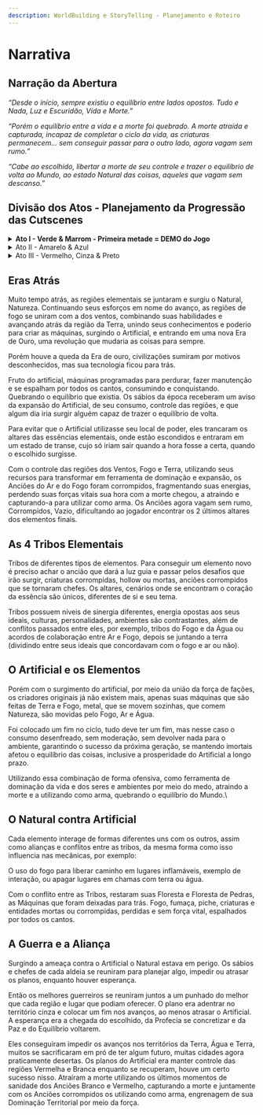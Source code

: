 ```yaml
---
description: WorldBuilding e StoryTelling - Planejamento e Roteiro
---
```


# Narrativa

## Narração da Abertura

_“Desde o início, sempre existiu o equilíbrio entre lados opostos. Tudo e Nada, Luz e Escuridão, Vida e Morte.”_

_“Porém o equilíbrio entre a vida e a morte foi quebrado. A morte atraída e capturada, incapaz de completar o ciclo da vida, as criaturas permanecem… sem conseguir passar para o outro lado, agora vagam sem rumo.”_

_“Cabe ao escolhido, libertar a morte de seu controle e trazer o equilíbrio de volta ao Mundo, ao estado Natural das coisas, aqueles que vagam sem descanso.”_

## Divisão dos Atos - Planejamento da Progressão das Cutscenes

<details>

<summary><strong>Ato I - Verde &#x26; Marrom - Primeira metade = DEMO do Jogo</strong></summary>

Consegue a primeira Energia (Terra / Marrom), introdução às mecânicas básicas e desafios do jogo. Cenário focado na vegetação Marrom e Verde.

#### Roteiro da Cutscene de Abertura

**OQUIRÁ: Em busca do Equilíbrio**

_Cutscenes feitas com parallax, divisão de camadas, simplicidade, exemplo da abertura de The Withcer 3._

**Fade In**

**Narração Feita por um Xamã ou Vidente / Abertura do jogo**

**Personagem narrando, contando uma história ao redor de uma fogueira, fazendo uma sombra atrás e criando contraste (inspiração de irmãos ursos). Enquadramento plano médio com transição para Fechado, no rosto de quem conta a história, aumentando a intimidade, como se contasse história para uma criança, tirando o zoom e foco dele indo para o céu, após o primeiro parágrafo abaixo.**

Quando mirar para o céu, utilize estrelas e constelações para exemplificar segundo parágrafo abaixo em diante.

**NPC Grilo - Contador de Histórias**

* “Vou contar uma história… para entender como chegamos aqui, temos que voltar atrás, veja bem…”

<!---->

* Desde o início, sempre existiu o equilíbrio entre lados opostos. Tudo e Nada, Luz e Escuridão, Vida e Morte.”

<!---->

* “Porém o equilíbrio entre a vida e a morte foi quebrado. A morte atraída e capturada, incapaz de completar o ciclo da vida, as criaturas permanecem… sem conseguir passar para o outro lado, agora vagam sem rumo.”

<!---->

* “Cabe ao escolhido, libertar a morte de seu controle e trazer o equilíbrio de volta ao Mundo, ao estado Natural das coisas, aqueles que vagam sem descanso.”

<!---->

* “Porém nem sempre as coisas acontecem como esperamos… seria o escolhido capaz de trazer o equilíbrio de volta?”

**Floresta Sombria / Anoitecer**

**Enquadramento Plano Aberto com transição para um plano médio, O personagem em um dos pontos da regra dos terços do lado direito inferior, virado indo para a esquerda.**

O personagem se encontra sem rumo, perdido, apesar de estar indo para o lado esquerdo (dando a entender que está voltando para casa) porém deixando desnorteado, perdido, acreditando que está retornando a sua vila porém não é o que está acontecendo na realidade.

**Oquirá**

* Será que eu já passei por aqui?
* Devo estar chegando perto da vila que eu aposto.
* Essa árvore, eu já vi essa árvore, adoro ela!

Porém começa a duvidar se realmente estava indo para o lado certo, porém sempre otimista!

**Oquirá**

* Ah quem nunca se perdeu uma vez se quer?
* Jornada, uma aventura! hehehe Quem sabe no fim até esteja mais maduro.

Cortando para uma cena imaginando em sua mente uma versão heróica, guerreira futura, porém exagerada e sutilmente engraçada, quem ainda pode se tornar. Fruto da imaginação criativa de uma criança, isso o motiva.

Referência 00:49 -> [The Reward](https://www.youtube.com/watch?v=kkAYze6ae18)

**Floresta Sombria / Anoitecer**

**Enquadramento Plano Fechado, foco no rosto do personagem, ainda virado, indo para o lado esquerdo.**

O personagem leva uma das mãos ao rosto, tentando enxergar a distância, porém percebe que começa a escurecer cada vez mais, extinguindo os poucos raios de luz que conseguem chegar ao chão frio da floresta.

**Oquirá**

* Hmmm, tá ficando bem frio, e onde está a vila?
* Aaa Oquirá, perdido sempre estáhahá…
* Mas podia estar bem pior.

Então começa a ficar bem preocupado, com dúvida de onde realmente está. Porém continua a andar para o lado esquerdo enquanto permanece no enquadramento.

**Oquirá**

* Como foi que eu vim parar aqui em?
* Até parece que não foi escolha minha
* Brincadeira hahahah adoro me perder…
* Éah… adoooro…

**Floresta Sombria / Noite**

**Enquadramento Plano Médio, personagem em um dos pontos da regra dos terços do lado direito inferior, virado ainda indo para a esquerda.**

Eis que aparece uma fraca luz vindo no horizonte, sendo de noite só poderia ser a vila, ou alguma pessoa com uma lanterna ou tocha! Pelo menos é o que acreditava…

**Oquirá**

* Finalmente hahahah até achei que tinha me perdido mesmo.
* Ufa, vila vilaminha, quase me assustou.
* Quaaaase.

**Floresta Sombria / Noite**

**Começa com um enquadramento de Plano Médio com transição para Fechado conforme andar para a Luz (pouco antes de ouvir o barulho), personagem em um dos pontos da regra dos terços do lado direito inferior, indo para a esquerda.**

Então começa a ir rapidamente feliz em direção a fonte de luz, eis que ouve um barulho de galho quebrando e arbustos balançando parando por um instante.

**Oquirá**

* ???
* Que foi isso? Acho que é algum espertinho tentando me assustar, mas não vai mesmo.

Oquirá então vai em direção se esgueirando para assustar quem seja que queria pregar uma peça em ti.

**Oquirá**

* Você reaaalmente achou, que iria me assus-

Porém eis que do arbusto sai um inimigo correndo em sua direção, o assustando e fazendo com que fugisse em direção à fonte de luz.

Porém o inimigo é mais rápido acaba o atingindo e jogando para longe caindo, caindo em uma vala / buraco ( lugar onde acordaria no começo do game dando início ao gameplay).

Nesse momento, pouco antes de ser atingido aparece a HUD da vida (somente a sua cabeça com 1 pétala e seus olhos pretos), ao ser atingido sua pétala some, indicando que Oquirá morreu.

**Aldeia Ancestral / Região Verde / Amanhecer**

**Começa com um enquadramento de Plano Médio, foco no Futuro Mentor. Enquadrando o personagem em um dos pontos da regra dos terços do lado direito inferior, virado olhando para a esquerda.**

O Mentor olha para o horizonte e sente algo no ar, ouve sussurros da floresta e barulhos de pássaros, fica surpreso, então abre seus olhos.

**Mentor**

* Parece que tem algo de diferente, algo acontecendo.
* As árvores e os animais estão agitados, mas não de uma forma ruim…
* Parece que estão empolgados?
* Interessante…

**Aldeia Ancestral / Região Verde / Amanhecer**

**Começa com um enquadramento de Plano Médio, foco no Futuro Mentor, transicionando em sua fala para um plano fechado. Enquadrando o personagem em um dos pontos da regra dos terços do lado direito inferior, virado olhando para a esquerda.**

O Mentor olha para o horizonte e sente algo no ar, levantando com calma e indo na direção do lado direito, passando pelo Ancião Verde.

Se aproximando dele percebe uma Luz Branca chegando próximo ao Ancião, o que o faz reagir por um instante.

**Mentor**

* Coisa rara… o que interromperia sua meditação, transe profundo? Deve ter algo haver com essa Luz.
* Parece estar sussurrando a ele… 5 Chegando próximo ao Ancião repara a Luz Indo embora e o ancião rindo sutilmente.

**Aldeia Ancestral / Região Verde / Amanhecer Raiar do Sol**

**Começa com um enquadramento de Plano Médio com contra Plongée no Ancião (o deixando maior ainda), foco no Ancião. Enquadrando o Mentor em um dos pontos da regra dos terços do lado esquerdo inferior, virado olhando para a direita. Já o Ancião está enquadrado nos pontos do lado direito, com seu rosto no ponto superior, olhando para a esquerda (a direção do personagem.**

**Ancião Verde**

* Finalmente a hora chegou!
* Ele está aqui… finalmente…
* Nem sei quanto tempo estou aqui esperando, até enraizei, olha só hahaha.
* Vá até O Cajado, o escolhido deve aparecer em breve, só ele será capaz de empunhar O Cajado!

O mentor olha espantado, não de uma forma ruim, no fim fazia sentido, tinha sentido algo de diferente.

**Mentor**

* Então quer dizer que ele está aqui?
* Deve ser, para te tirar de sua meditaçã-

Eis que o Ancião volta a meditar profundamente.

**Mentor**

* Brincadeira, fazer o que.
* Vamos até O Cajado… já era ora.

**Fade Out**

**Fade In**

**Floresta Sombria / Amanhecer**

**Começa com um enquadramento de Plano Médio com transição para Fechado (dando zoom no rosto do personagem caído ao chão) / personagem está em um dos pontos da regra dos terços do lado esquerdo inferior, voltado para o lado direito.**

Nesse momento a HUD ainda está aparecendo somente a sua cabeça com 0 pétala e seus olhos pretos.

O personagem está até então caído ao chão, morto… eis que uma Luz branca do buraco, lugar de onde tinha caído, pelo que parece é a Luz que estava seguindo antes de ser atingido. A luz entra em seu corpo.

Nesse momento a HUD ainda está aparecendo, porém somente a sua cabeça com 0 pétala, pois está morto, então seus olhos começam a ficar brancos e 3 pétalas nascem novamente, indicando que reviveu, mas por que será?

Nesse momento dá foco para o rosto do personagem, tirando o zoom e levantando, fazendo o mesmo enquadramento do começo do jogo, para ter uma transição suave entre Cutscene e Gameplay.

Quando começar o game na HUD será desbloqueado uma segunda parte, relacionada ao escudo, dando a entender que agora tem um elemento, mecânica a mais na HUD.

</details>

<details>

<summary>Ato II - Amarelo &#x26; Azul</summary>

Consegue a Segunda e Terceira Energia (Vento e Água / Amarelo e Azul), Desenvolvimento das mecânicas do ATO I, aumentando a dificuldade, segundo maior ápice e tranquilidade em seguida (na parte azul).

</details>

<details>

<summary>Ato III - Vermelho, Cinza &#x26; Preto</summary>

Maior ápice. Consegue a Quarta e última Energia (Fogo / Vermelho) e vai para o fim do jogo com o confronto, desafio final, finalizando o jogo. (o Cinza representa o artificial, no caso as máquinas e o Preto representando a Morte, o final do jogo).

</details>

## Eras Atrás

Muito tempo atrás, as regiões elementais se juntaram e surgiu o Natural, Natureza. Continuando seus esforços em nome do avanço, as regiões de fogo se uniram com a dos ventos, combinando suas habilidades e avançando atrás da região da Terra, unindo seus conhecimentos e poderio para criar as máquinas, surgindo o Artificial, e entrando em uma nova Era de Ouro, uma revolução que mudaria as coisas para sempre.

Porém houve a queda da Era de ouro, civilizações sumiram por motivos desconhecidos, mas sua tecnologia ficou para trás.

Fruto do artificial, máquinas programadas para perdurar, fazer manutenção e se espalham por todos os cantos, consumindo e conquistando. Quebrando o equilíbrio que existia. Os sábios da época receberam um aviso da expansão do Artificial, de seu consumo, controle das regiões, e que algum dia iria surgir alguém capaz de trazer o equilíbrio de volta.

Para evitar que o Artificial utilizasse seu local de poder, eles trancaram os altares das essências elementais, onde estão escondidos e entraram em um estado de transe, cujo só iriam sair quando a hora fosse a certa, quando o escolhido surgisse.

Com o controle das regiões dos Ventos, Fogo e Terra, utilizando seus recursos para transformar em ferramenta de dominação e expansão, os Anciões do Ar e do Fogo foram corrompidos, fragmentando suas energias, perdendo suas forças vitais sua hora com a morte chegou, a atraindo e capturando-a para utilizar como arma. Os Anciões agora vagam sem rumo, Corrompidos, Vazio, dificultando ao jogador encontrar os 2 últimos altares dos elementos finais.

## As 4 Tribos Elementais

Tribos de diferentes tipos de elementos. Para conseguir um elemento novo é preciso achar o ancião que dará a luz guia e passar pelos desafios que irão surgir, criaturas corrompidas, hollow ou mortas, anciões corrompidos que se tornaram chefes. Os altares, cenários onde se encontram o coração da essência são únicos, diferentes de si e seu tema.

Tribos possuem níveis de sinergia diferentes, energia opostas aos seus ideais, culturas, personalidades, ambientes são contrastantes, além de conflitos passados entre eles, por exemplo, tribos do Fogo e da Água ou acordos de colaboração entre Ar e Fogo, depois se juntando a terra (dividindo entre seus ideais que concordavam com o fogo e ar ou não).

## O Artificial e os Elementos

Porém com o surgimento do artificial, por meio da união da força de fações, os criadores originais já não existem mais, apenas suas máquinas que são feitas de Terra e Fogo, metal, que se movem sozinhas, que comem Natureza, são movidas pelo Fogo, Ar e Água.

Foi colocado um fim no ciclo, tudo deve ter um fim, mas nesse caso o consumo desenfreado, sem moderação, sem devolver nada para o ambiente, garantindo o sucesso da próxima geração, se mantendo imortais afetou o equilíbrio das coisas, inclusive a prosperidade do Artificial a longo prazo.

Utilizando essa combinação de forma ofensiva, como ferramenta de dominação da vida e dos seres e ambientes por meio do medo, atraindo a morte e a utilizando como arma, quebrando o equilíbrio do Mundo.\\

## O Natural contra Artificial

Cada elemento interage de formas diferentes uns com os outros, assim como alianças e conflitos entre as tribos, da mesma forma como isso influencia nas mecânicas, por exemplo:

O uso do fogo para liberar caminho em lugares inflamáveis, exemplo de interação, ou apagar lugares em chamas com terra ou água.

Com o conflito entre as Tribos, restaram suas Floresta e Floresta de Pedras, as Máquinas que foram deixadas para trás. Fogo, fumaça, piche, criaturas e entidades mortas ou corrompidas, perdidas e sem força vital, espalhados por todos os cantos.

## A Guerra e a Aliança

Surgindo a ameaça contra o Artificial o Natural estava em perigo. Os sábios e chefes de cada aldeia se reuniram para planejar algo, impedir ou atrasar os planos, enquanto houver esperança.

Então os melhores guerreiros se reuniram juntos a um punhado do melhor que cada região e lugar que podiam oferecer. O plano era adentrar no território cinza e colocar um fim nos avanços, ao menos atrasar o Artificial. A esperança era a chegada do escolhido, da Profecia se concretizar e da Paz e do Equilíbrio voltarem.

Eles conseguiram impedir os avanços nos territórios da Terra, Água e Terra, muitos se sacrificaram em pró de ter algum futuro, muitas cidades agora praticamente desertas. Os planos do Artificial era manter controle das regiões Vermelha e Branca enquanto se recuperam, houve um certo sucesso nisso. Atraíram a morte utilizando os últimos momentos de sanidade dos Anciões Branco e Vermelho, capturando a morte e juntamente com os Anciões corrompidos os utilizando como arma, engrenagem de sua Dominação Territorial por meio da força.
